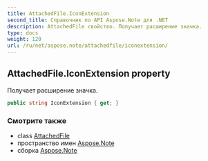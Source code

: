 ```yaml
---
title: AttachedFile.IconExtension
second_title: Справочник по API Aspose.Note для .NET
description: AttachedFile свойство. Получает расширение значка.
type: docs
weight: 120
url: /ru/net/aspose.note/attachedfile/iconextension/
---
```

## AttachedFile.IconExtension property

Получает расширение значка.

```csharp
public string IconExtension { get; }
```

### Смотрите также

* class [AttachedFile](../)
* пространство имен [Aspose.Note](../../attachedfile/)
* сборка [Aspose.Note](../../../)


